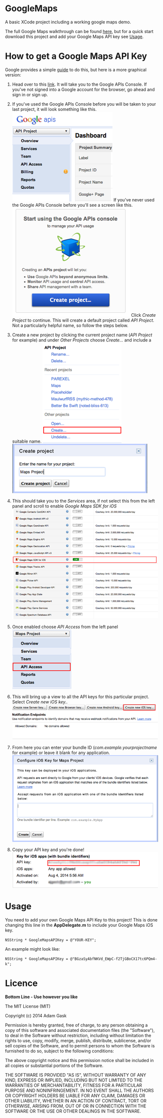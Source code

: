 # GoogleMaps


A basic XCode project including a working google maps demo.

The full Google Maps walkthrough can be found [here](https://developers.google.com/maps/documentation/ios/start), but for a quick start download this project and add your Google Maps API key see [Usage](https://github.com/AJ9/GoogleMaps#usage). 

# How to get a Google Maps API Key

Google provides a simple [guide](https://developers.google.com/maps/documentation/ios/start#obtaining_an_api_key) to do this, but here is a more graphical version:

1. Head over to this [link](https://code.google.com/apis/console/?noredirect). It will take you to the Google APIs Console.
If you've not signed into a Google account for the browser, go ahead and sign in or sign up. 

2. If you've used the Google APIs Console before you will be taken to your last project, it will look something like this.
![Previously used Google APIs Console](https://raw.githubusercontent.com/AJ9/GoogleMaps/master/Walkthrough/Previous%20Sign%20In.png)
If you've never used the Google APIs Console before you'll see a screen like this. 
![First time using Google APIs Console](https://raw.githubusercontent.com/AJ9/GoogleMaps/master/Walkthrough/First%20Time.png)
Click *Create Project* to continue. This will create a default project called *API Project*. Not a particularly helpful name, so follow the steps below. 
3. Create a new project by clicking the current project name (*API Project* for example) and under *Other Projects* choose *Create...* and include a suitable name. 
![alt text](https://raw.githubusercontent.com/AJ9/GoogleMaps/master/Walkthrough/Create%20Project.png "Create Button")
![alt text](https://raw.githubusercontent.com/AJ9/GoogleMaps/master/Walkthrough/Suitable%20Name.png "Suitable Name")
4. This should take you to the *Services* area, if not select this from the left panel and scroll to enable *Google Maps SDK for iOS*
![alt text](https://raw.githubusercontent.com/AJ9/GoogleMaps/master/Walkthrough/Choose%20Maps%20API.png "Choose Maps API")
5. Once enabled choose *API Access* from the left panel
![alt text](https://raw.githubusercontent.com/AJ9/GoogleMaps/master/Walkthrough/API%20Access.png "API Access")
6. This will bring up a view to all the API keys for this particular project. Select *Create new iOS key..* 
![alt text](https://raw.githubusercontent.com/AJ9/GoogleMaps/master/Walkthrough/iOS%20Key.png "iOS Key")
7. From here you can enter your bundle ID (*com.example.yourprojectname* for example) or leave it blank for any application. 
![alt text](https://raw.githubusercontent.com/AJ9/GoogleMaps/master/Walkthrough/Bundle%20ID.png "Bundle ID")
8. Copy your API key and you're done!
![alt text](https://raw.githubusercontent.com/AJ9/GoogleMaps/master/Walkthrough/Key.png "API Key")



# Usage

You need to add your own Google Maps API Key to this project! This is done changing this line in the **AppDelegate.m** to include your Google Maps iOS key.

`NSString * GoogleMapsAPIKey = @"YOUR-KEY";`

An example might look like: 


`NSString * GoogleMapsAPIKey = @"BGzaSyAbfNKVd_EWpC-f2TjGBoCX17tc6PQm4-k";`


# Licence

**Bottom Line - Use however you like**

The MIT License (MIT)

Copyright (c) 2014 Adam Gask

Permission is hereby granted, free of charge, to any person obtaining a copy
of this software and associated documentation files (the "Software"), to deal
in the Software without restriction, including without limitation the rights
to use, copy, modify, merge, publish, distribute, sublicense, and/or sell
copies of the Software, and to permit persons to whom the Software is
furnished to do so, subject to the following conditions:

The above copyright notice and this permission notice shall be included in all
copies or substantial portions of the Software.

THE SOFTWARE IS PROVIDED "AS IS", WITHOUT WARRANTY OF ANY KIND, EXPRESS OR
IMPLIED, INCLUDING BUT NOT LIMITED TO THE WARRANTIES OF MERCHANTABILITY,
FITNESS FOR A PARTICULAR PURPOSE AND NONINFRINGEMENT. IN NO EVENT SHALL THE
AUTHORS OR COPYRIGHT HOLDERS BE LIABLE FOR ANY CLAIM, DAMAGES OR OTHER
LIABILITY, WHETHER IN AN ACTION OF CONTRACT, TORT OR OTHERWISE, ARISING FROM,
OUT OF OR IN CONNECTION WITH THE SOFTWARE OR THE USE OR OTHER DEALINGS IN THE
SOFTWARE.
